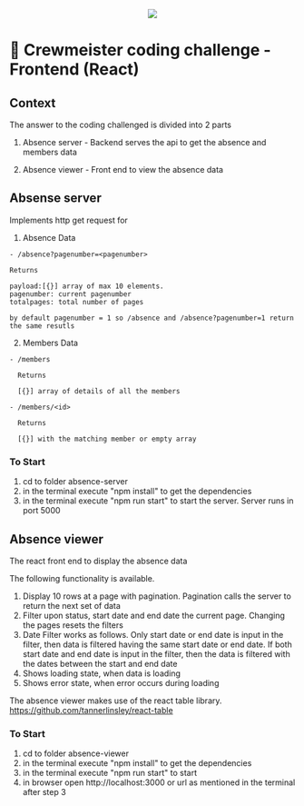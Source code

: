 <p align="center">
  <img src="https://crewmeister.com/images/logo_crewmeister_without_text.svg" />
</p>

# 🚀 Crewmeister coding challenge - Frontend (React)


## Context

The answer to the coding challenged is divided into 2 parts
  
  1. Absence server - Backend serves the api to get the absence and members data 
  
  2. Absence viewer - Front end to view the absence data

## Absense server

Implements http get request for 

  1. Absence Data

    - /absence?pagenumber=<pagenumber>  
    
    Returns
    
    payload:[{}] array of max 10 elements.
    pagenumber: current pagenumber
    totalpages: total number of pages 
    
    by default pagenumber = 1 so /absence and /absence?pagenumber=1 return the same resutls

  2. Members Data 
  
    - /members 
    
      Returns 
      
      [{}] array of details of all the members 
  
    - /members/<id> 
    
      Returns 
      
      [{}] with the matching member or empty array

### To Start
  1. cd to folder absence-server
  2. in the terminal execute "npm install" to get the dependencies
  3. in the terminal execute "npm run start" to start the server. Server runs in port 5000 

## Absence viewer

  The react front end to display the absence data

  The following functionality is available.
  1. Display 10 rows at a page with pagination. Pagination calls the server to return the next set of data
  2. Filter upon status, start date and end date the current page. Changing the pages resets the filters
  3. Date Filter works as follows. Only start date or end date is input in the filter, then data is filtered having the same start date or end date. If both start date and end date is input in the filter, then the data is filtered with the dates 
between the start and end date
  4. Shows loading state, when data is loading
  5. Shows error state, when error occurs during loading

The absence viewer makes use of the react table library. https://github.com/tannerlinsley/react-table


  ### To Start
  1. cd to folder absence-viewer
  2. in the terminal execute "npm install" to get the dependencies
  3. in the terminal execute "npm run start" to start
  4. in browser open http://localhost:3000 or url as mentioned in the terminal after step 3 